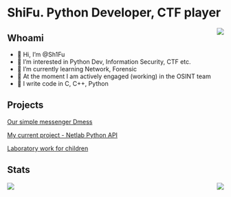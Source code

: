 # ShiFu. Python Developer, CTF player

<img src = "https://i.giphy.com/media/OmK8lulOMQ9XO/giphy.webp" align="right">

## Whoami

* 👋 Hi, I’m @Sh1Fu</li>
* 👀 I’m interested in Python Dev, Information Security, CTF etc.</li>
* 🌱 I’m currently learning Network, Forensic</li>
* 🔎 At the moment I am actively engaged (working) in the OSINT team
* 📗 I write code in C, C++, Python 

## Projects

[Our simple messenger Dmess](https://gitlab.informatics.ru/2019-2020/online/s101/group-04/dmess)

[My current project - Netlab Python API](https://github.com/Sh1Fu/Netlab)

[Laboratory work for children](https://github.com/Sh1Fu/Some-C-Code)


## Stats
<a href="https://github.com/anuraghazra/github-readme-stats">
  <img align="left"  src="https://github-readme-stats.vercel.app/api?username=Sh1Fu&show_icons=true&theme=onedark&count_private=true" />
</a>
<a href="https://github.com/anuraghazra/github-readme-stats">
  <img align="right"  src="https://github-readme-stats.vercel.app/api/top-langs/?username=Sh1Fu&layout=compact&theme=onedark&lang_count=10&exclude_repo=Pintos-Polytech" />
</a>
